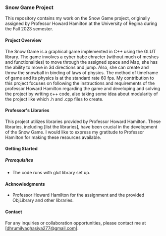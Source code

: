 ### Snow Game Project

This repository contains my work on the Snow Game project, originally assigned by Professor Howard Hamilton at the University of Regina during the Fall 2023 semester.

#### Project Overview

The Snow Game is a graphical game implemented in C++ using the GLUT library.
The game involves a cyber babe chracter (without much of meshes and functionalities) to move through the assigned space and Map, she has the ability to move in 3d directions and jump. Also, she can create and throw the snowball in binding of laws of physics. The method of timeframe of game and its physics is at the standard rate 60 fps.
My contribution to this project focuses on following the instructions and requirements of the professor Howard Hamilton regarding the game and developing and solving the project by writing c++ code, also taking some idea about modularity of the project like which .h and .cpp files to create.

#### Professor's Libraries

This project utilizes libraries provided by Professor Howard Hamilton. These libraries, including [list the libraries], have been crucial in the development of the Snow Game. I would like to express my gratitude to Professor Hamilton for making these resources available.

#### Getting Started

##### Prerequisites

- The code runs with glut library set up.

#### Acknowledgments

- Professor Howard Hamilton for the assignment and the provided ObjLibrary and other libraries.

#### Contact

For any inquiries or collaboration opportunities, please contact me at [dhrumilvaghasiya277@gmail.com].
